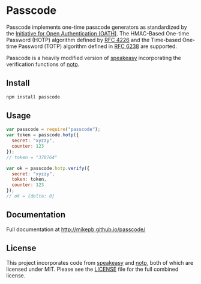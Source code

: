 # Passcode

Passcode implements one-time passcode generators as standardized by the
[Initiative for Open Authentication (OATH)][oath]. The HMAC-Based One-time
Password (HOTP) algorithm defined by [RFC 4226][rfc4226] and the Time-based 
One-time Password (TOTP) algorithm defined in [RFC 6238][rfc6238] are
supported.

Passcode is a heavily modified version of [speakeasy][] incorporating the
verification functions of [notp][].

## Install

```sh
npm install passcode
```

## Usage

```js
var passcode = require("passcode");
var token = passcode.hotp({
  secret: "xyzzy",
  counter: 123
});
// token = "378764"

var ok = passcode.hotp.verify({
  secret: "xyzzy",
  token: token,
  counter: 123
});
// ok = {delta: 0}
```

## Documentation

Full documentation at http://mikepb.github.io/passcode/

## License

This project incorporates code from [speakeasy][] and [notp][], both of which
are licensed under MIT. Please see the [LICENSE](LICENSE) file for the full
combined license.


[speakeasy]: http://github.com/markbao/speakeasy
[notp]: https://github.com/guyht/notp
[oath]: http://www.openauthentication.org/
[rfc4226]: https://tools.ietf.org/html/rfc4226
[rfc6238]: https://tools.ietf.org/html/rfc6238
